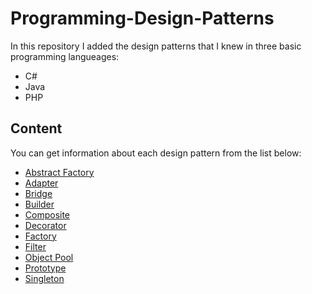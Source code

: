 # Programming-Design-Patterns

In this repository I added the design patterns that I knew in three basic programming langueages:
- C#
- Java
- PHP


## Content
You can get information about each design pattern from the list below:
- <a href="">Abstract Factory</a>
- <a href="">Adapter</a>
- <a href="">Bridge</a>
- <a href="">Builder</a>
- <a href="">Composite</a>
- <a href="">Decorator</a>
- <a href="">Factory</a>
- <a href="">Filter</a>
- <a href="">Object Pool</a>
- <a href="">Prototype</a>
- <a href="">Singleton</a>